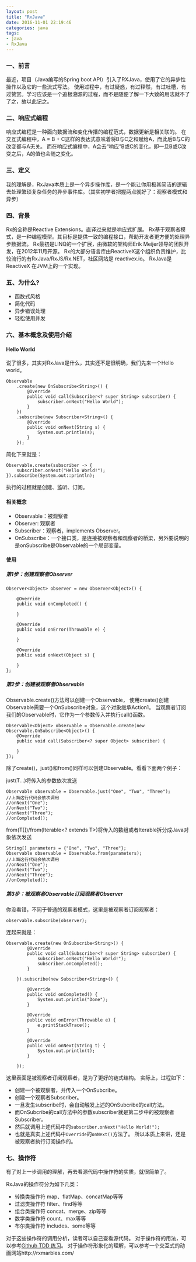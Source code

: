 ```yaml
---
layout: post
title: "RxJava"
date: 2016-11-01 22:19:46
categories: java
tags: 
- java
- RxJava
---
```


### 一、前言
最近，项目（Java编写的Spring boot API）引入了RXJava，使用了它的异步性操作以及它的一些流式写法。
使用过程中，有过疑惑，有过释然，有过吐槽，有过赞赏。学习应该是一个追根溯源的过程，而不是随便了解一下大致的用法就不了了之，故以此记之。

### 二、响应式编程
响应式编程是一种面向数据流和变化传播的编程范式，数据更新是相关联的。
在交互式编程中，A = B + C这样的表达式意味着将B与C之和赋给A，而此后B与C的改变都与A无关。
而在响应式编程中，A会去“响应”B或C的变化，即一旦B或C改变之后，A的值也会随之变化。

### 三、定义
我的理解是，RxJava本质上是一个异步操作库，是一个能让你用极其简洁的逻辑去处理繁琐复杂任务的异步事件库。（其实初学者把握两点就好了：观察者模式和异步）

### 四、背景
Rx的全称是Reactive Extensions。直译过来就是响应式扩展。
Rx基于观察者模式，是一种编程模型。其目标是提供一致的编程接口，帮助开发者更方便的处理异步数据流。
Rx最初是LINQ的一个扩展，由微软的架构师Erik Meijer领导的团队开发，在2012年11月开源。
Rx的大部分语言库由ReactiveX这个组织负责维护，比较流行的有RxJava/RxJS/Rx.NET，社区网站是 reactivex.io。
RxJava是 ReactiveX 在JVM上的一个实现。

### 五、为什么?
* 函数式风格
* 简化代码
* 异步错误处理
* 轻松使用并发

### 六、基本概念及使用介绍

#### Hello World
说了很多，其实对RxJava是什么，其实还不是很明确，我们先来一个Hello world。

    Observable
        .create(new OnSubscribe<String>() {
            @Override
            public void call(Subscriber<? super String> subscriber) {
                subscriber.onNext("Hello World");
            }
        })
        .subscribe(new Subscriber<String>() {
            @Override
            public void onNext(String s) {
                System.out.println(s);
            }
        });

简化下来就是：

    Observable.create(subscriber -> {
        subscriber.onNext("Hello World!");
    }).subscribe(System.out::println);


执行的过程就是创建、监听、订阅。

#### 相关概念
* Observable：被观察者
* Observer: 观察者
* Subscriber：观察者，implements Observer。 
* OnSubscribe：一个接口类，是连接被观察者和观察者的桥梁，另外要说明的是onSubscribe是Observable的一个局部变量。

#### 使用
##### 第1步：创建观察者Observer

    Observer<Object> observer = new Observer<Object>() {

        @Override
        public void onCompleted() {

        }

        @Override
        public void onError(Throwable e) {

        }

        @Override
        public void onNext(Object s) {

        }
    };


##### 第2步：创建被观察者Observable

Observable.create()方法可以创建一个Observable，
使用create()创建Observable需要一个OnSubscribe对象，这个对象继承Action1。
当观察者订阅我们的Observable时，它作为一个参数传入并执行call()函数。

    Observable<Object> observable = Observable.create(new Observable.OnSubscribe<Object>() {         
        @Override
        public void call(Subscriber<? super Object> subscriber) {

        }
    });

除了create()，just()和from()同样可以创建Observable。看看下面两个例子：

just(T...)将传入的参数依次发送

    Observable observable = Observable.just("One", "Two", "Three");
    //上面这行代码会依次调用
    //onNext("One");
    //onNext("Two");
    //onNext("Three");
    //onCompleted();

from(T[])/from(Iterable<? extends T>)将传入的数组或者Iterable拆分成Java对象依次发送

    String[] parameters = {"One", "Two", "Three"};
    Observable observable = Observable.from(parameters);
    //上面这行代码会依次调用
    //onNext("One");
    //onNext("Two");
    //onNext("Three");
    //onCompleted();


##### 第3步：被观察者Observable订阅观察者Observer

你没看错，不同于普通的观察者模式，这里是被观察者订阅观察者：

    observable.subscribe(observer);

连起来就是：

    Observable.create(new OnSubscribe<String>() {
            @Override
            public void call(Subscriber<? super String> subscriber) {
                subscriber.onNext("Hello World!");
                subscriber.onCompleted();
            }

        }).subscribe(new Subscriber<String>() {

            @Override
            public void onCompleted() {
                System.out.println("Done");
            }

            @Override
            public void onError(Throwable e) {
                e.printStackTrace();
            }

            @Override
            public void onNext(String t) {
                System.out.println(t);
            }

        });

这里表面是被观察者订阅观察者，是为了更好的链式结构。
实际上，过程如下：
* 创建一个被观察者，并传入一个OnSubcribe。
* 创建一个观察者Subscriber。
* 一旦发生subscribe时，会自动触发上述的OnSubcribe的call方法。
* 而OnSubcribe的call方法中的参数subscriber就是第二步中的被观察者Subscriber。
* 然后就调用上述代码中的`subscriber.onNext("Hello World!");`
* 也就是真实上述代码中`Override`的`onNext()`方法了。
所以本质上来讲，还是被观察者执行订阅操作的。

### 七、操作符
有了对上一步调用的理解，再去看源代码中操作符的实质，就很简单了。

RxJava的操作符分为如下几类：
* 转换类操作符
map、flatMap、concatMap等等
* 过滤类操作符
filter、find等等
* 组合类操作符
concat、merge、zip等等
* 数学类操作符
count、max等等
* 布尔类操作符
includes、some等等

对于这些操作符的调用分析，读者可以自己查看源代码。
对于操作符的用法，可以参考[Github TDD 练习](https://github.com/zhangyuyu/learnrxjava)。
对于操作符形象化的理解，可以参考一个交互式的动画网站http://rxmarbles.com/





